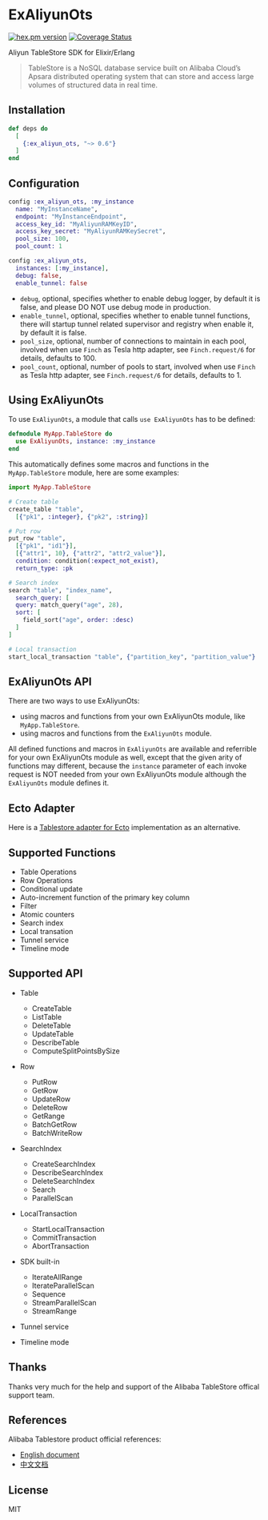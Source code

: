 # ExAliyunOts

[![hex.pm version](https://img.shields.io/hexpm/v/ex_aliyun_ots.svg)](https://hex.pm/packages/ex_aliyun_ots)
[![Coverage Status](https://coveralls.io/repos/github/xinz/ex_aliyun_ots/badge.svg?branch=master)](https://coveralls.io/github/xinz/ex_aliyun_ots?branch=master)

Aliyun TableStore SDK for Elixir/Erlang

> TableStore is a NoSQL database service built on Alibaba Cloud’s Apsara distributed operating system that can store and access large volumes of structured data in real time.

## Installation

```elixir
def deps do
  [
    {:ex_aliyun_ots, "~> 0.6"}
  ]
end
```

## Configuration

```elixir
config :ex_aliyun_ots, :my_instance
  name: "MyInstanceName",
  endpoint: "MyInstanceEndpoint",
  access_key_id: "MyAliyunRAMKeyID",
  access_key_secret: "MyAliyunRAMKeySecret",
  pool_size: 100,
  pool_count: 1

config :ex_aliyun_ots,
  instances: [:my_instance],
  debug: false,
  enable_tunnel: false
```

* `debug`, optional, specifies whether to enable debug logger, by default it is false, and please DO NOT use debug mode in production.
* `enable_tunnel`, optional, specifies whether to enable tunnel functions, there will startup tunnel related supervisor and registry when enable it, by default it is false.
* `pool_size`, optional, number of connections to maintain in each pool, involved when use `Finch` as Tesla http adapter, see `Finch.request/6` for details, defaults to 100.
* `pool_count`, optional, number of pools to start, involved when use `Finch` as Tesla http adapter, see `Finch.request/6` for details, defaults to 1.


## Using ExAliyunOts

To use `ExAliyunOts`, a module that calls `use ExAliyunOts` has to be defined:

```elixir
defmodule MyApp.TableStore do
  use ExAliyunOts, instance: :my_instance
end
```

This automatically defines some macros and functions in the `MyApp.TableStore` module, here are some examples:

```elixir
import MyApp.TableStore

# Create table
create_table "table",
  [{"pk1", :integer}, {"pk2", :string}]

# Put row
put_row "table",
  [{"pk1", "id1"}],
  [{"attr1", 10}, {"attr2", "attr2_value"}],
  condition: condition(:expect_not_exist),
  return_type: :pk

# Search index
search "table", "index_name",
  search_query: [
  query: match_query("age", 28),
  sort: [
    field_sort("age", order: :desc)
  ]
]

# Local transaction
start_local_transaction "table", {"partition_key", "partition_value"}
```

## ExAliyunOts API

There are two ways to use ExAliyunOts:

* using macros and functions from your own ExAliyunOts module, like `MyApp.TableStore`.
* using macros and functions from the `ExAliyunOts` module.

All defined functions and macros in `ExAliyunOts` are available and referrible for your own ExAliyunOts module as well, except that the given arity of functions may different, because the `instance` parameter of each invoke request is NOT needed from your own ExAliyunOts module although the `ExAliyunOts` module defines it.


## Ecto Adapter

Here is a [Tablestore adapter for Ecto](https://hex.pm/packages/ecto_tablestore) implementation as an alternative.

## Supported Functions

* Table Operations
* Row Operations
* Conditional update
* Auto-increment function of the primary key column
* Filter
* Atomic counters
* Search index
* Local transation
* Tunnel service
* Timeline mode

## Supported API


* Table
  * CreateTable
  * ListTable
  * DeleteTable
  * UpdateTable
  * DescribeTable
  * ComputeSplitPointsBySize

* Row
  * PutRow
  * GetRow
  * UpdateRow
  * DeleteRow
  * GetRange
  * BatchGetRow
  * BatchWriteRow

* SearchIndex
  * CreateSearchIndex
  * DescribeSearchIndex
  * DeleteSearchIndex
  * Search
  * ParallelScan

* LocalTransaction
  * StartLocalTransaction
  * CommitTransaction
  * AbortTransaction

* SDK built-in
  * IterateAllRange
  * IterateParallelScan
  * Sequence
  * StreamParallelScan
  * StreamRange

* Tunnel service
* Timeline mode

## Thanks

Thanks very much for the help and support of the Alibaba TableStore offical support team.

## References

Alibaba Tablestore product official references:

* [English document](https://www.alibabacloud.com/help/doc-detail/27280.htm)
* [中文文档](https://help.aliyun.com/document_detail/27280.html)

## License

MIT
